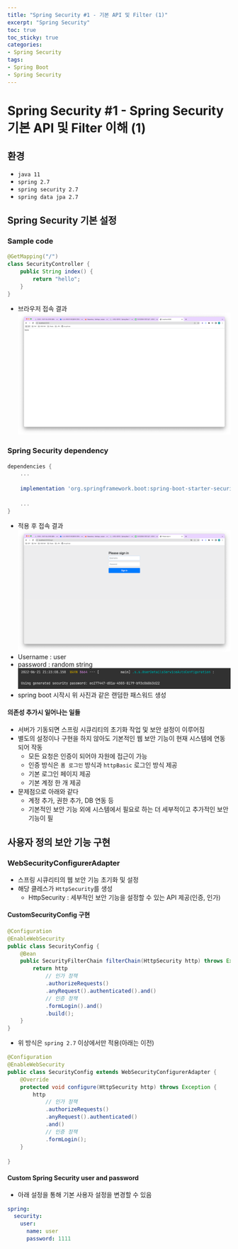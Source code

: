 ```yaml
---
title: "Spring Security #1 - 기본 API 및 Filter (1)"
excerpt: "Spring Security"
toc: true
toc_sticky: true
categories:
- Spring Security 
tags:
- Spring Boot
- Spring Security
---
```


# Spring Security #1 - Spring Security 기본 API 및 Filter 이해 (1)
## 환경
- `java 11`
- `spring 2.7`
- `spring security 2.7`
- `spring data jpa 2.7`

## Spring Security 기본 설정
### Sample code
```java
@GetMapping("/")
class SecurityController {
    public String index() {
        return "hello";
    }
}
```
- 브라우저 접속 결과
![img](assets/images/spring_security/01/no_security_request.png)

### Spring Security dependency
```groovy
dependencies {
    ...
    
    implementation 'org.springframework.boot:spring-boot-starter-security'
    
    ...
}
```
- 적용 후 접속 결과
![img](assets/images/spring_security/01/apply_security_request.png)
- Username : user
- password : random string 
![img](assets/images/spring_security/01/apply_security_request_password.png)
- spring boot 시작시 위 사진과 같은 랜덤한 패스워드 생성
#### 의존성 추가시 일어나는 일들
- 서버가 기동되면 스프링 시큐리티의 초기화 작업 및 보안 설정이 이루어짐
- 별도의 설정이나 구현을 하지 않아도 기본적인 웹 보안 기능이 현재 시스템에 연동되어 작동
  - 모든 요청은 인증이 되어야 자원에 접근이 가능
  - 인증 방식은 `폼 로그인` 방식과 `httpBasic` 로그인 방식 제공
  - 기본 로그인 페이지 제공
  - 기본 계정 한 개 제공
- 문제점으로 아래와 같다
  - 계정 추가, 권한 추가, DB 연동 등
  - 기본적인 보안 기능 외에 시스템에서 필요로 하는 더 세부적이고 추가적인 보안기능이 필

## 사용자 정의 보안 기능 구현
### WebSecurityConfigurerAdapter
- 스프링 시큐리티의 웹 보안 기능 초기화 및 설정 
- 해당 클레스가 `HttpSecurity`를 생성
  - HttpSecurity : 세부적인 보안 기능을 설정할 수 있는 API 제공(인증, 인가)

#### CustomSecurityConfig 구현
```java
@Configuration
@EnableWebSecurity
public class SecurityConfig {
    @Bean
    public SecurityFilterChain filterChain(HttpSecurity http) throws Exception {
        return http
            // 인가 정책
            .authorizeRequests()
            .anyRequest().authenticated().and()
            // 인증 정책
            .formLogin().and()
            .build();
    }
}
```

- 위 방식은 `spring 2.7` 이상에서만 적용(아래는 이전)
```java
@Configuration
@EnableWebSecurity
public class SecurityConfig extends WebSecurityConfigurerAdapter {
    @Override
    protected void configure(HttpSecurity http) throws Exception {
        http
            // 인가 정책
            .authorizeRequests()
            .anyRequest().authenticated()
            .and()
            // 인증 정책
            .formLogin();
    } 
    
}
```
#### Custom Spring Security user and password
- 아래 설정을 통해 기본 사용자 설정을 변경할 수 있음
```yaml
spring:
  security:
    user:
      name: user
      password: 1111
```
